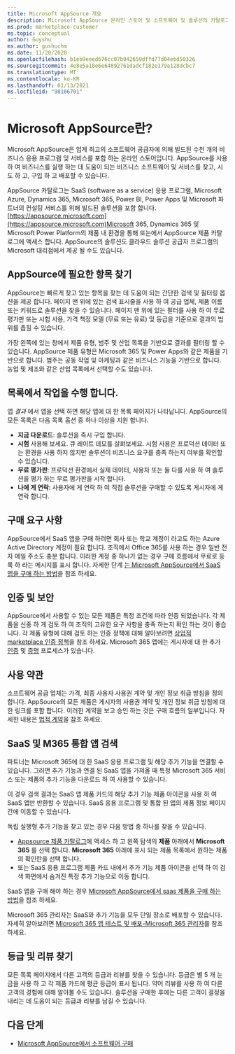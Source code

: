 ```yaml
---
title: Microsoft AppSource 개요
description: Microsoft AppSource 온라인 스토어 및 소프트웨어 및 솔루션의 카탈로그를 찾고 확장 하는 방법에 대해 알아봅니다.
ms.prod: marketplace-customer
ms.topic: conceptual
author: Guyshu
ms.author: gushuchm
ms.date: 11/20/2020
ms.openlocfilehash: b1eb9eeed676cc07b042659dffd77d04ebd50326
ms.sourcegitcommit: 4e8e5a18e6e64892761dadcf182e179a128dcbc7
ms.translationtype: MT
ms.contentlocale: ko-KR
ms.lasthandoff: 01/13/2021
ms.locfileid: "98166701"
---
```

# <a name="what-is-microsoft-appsource"></a>Microsoft AppSource란?

Microsoft AppSource은 업계 최고의 소프트웨어 공급자에 의해 빌드된 수천 개의 비즈니스 응용 프로그램 및 서비스를 포함 하는 온라인 스토어입니다. AppSource를 사용 하 여 비즈니스를 실행 하는 데 도움이 되는 비즈니스 소프트웨어 및 서비스를 찾고, 시도 하 고, 구입 하 고 배포할 수 있습니다.

AppSource 카탈로그는 SaaS (software as a service) 응용 프로그램, Microsoft Azure, Dynamics 365, Microsoft 365, Power BI, Power Apps 및 Microsoft 파트너의 컨설팅 서비스를 위해 빌드된 솔루션을 포함 합니다. [https://appsource.microsoft.com](https://appsource.microsoft.com)Microsoft 365, Dynamics 365 및 Microsoft Power Platform의 제품 내 환경을 통해 또는에서 AppSource 제품 카탈로그에 액세스 합니다. AppSource의 솔루션도 클라우드 솔루션 공급자 프로그램의 Microsoft 대리점에서 제공 될 수도 있습니다.

## <a name="find-what-you-need-on-appsource"></a>AppSource에 필요한 항목 찾기

AppSource는 빠르게 찾고 있는 항목을 찾는 데 도움이 되는 간단한 검색 및 필터링 옵션을 제공 합니다. 페이지 맨 위에 있는 검색 표시줄을 사용 하 여 공급 업체, 제품 이름 또는 키워드로 솔루션을 찾을 수 있습니다. 페이지 맨 위에 있는 필터를 사용 하 여 무료 평가판 또는 시험 사용, 가격 책정 모델 (무료 또는 유료) 및 등급을 기준으로 결과의 범위를 좁힐 수 있습니다.

가장 왼쪽에 있는 창에서 제품 유형, 범주 및 산업 목록을 기반으로 결과를 필터링 할 수 있습니다. AppSource 제품 유형은 Microsoft 365 및 Power Apps와 같은 제품을 기반으로 합니다. 범주는 공동 작업 및 마케팅과 같은 비즈니스 기능을 기반으로 합니다. 농업 및 제조와 같은 산업 목록에서 선택할 수도 있습니다.

## <a name="take-action-on-a-listing"></a>목록에서 작업을 수행 합니다.

앱 _결과_ 에서 앱을 선택 하면 해당 앱에 대 한 목록 페이지가 나타납니다. AppSource의 모든 목록은 다음 목록 옵션 중 하나 이상을 지원 합니다.

- **지금 다운로드**: 솔루션을 즉시 구입 합니다.
- **시험** 사용해 보세요. 큐 레이트 데모를 살펴보세요. 시험 사용은 프로덕션 데이터 또는 환경을 사용 하지 않지만 솔루션이 비즈니스 요구를 충족 하는지 여부를 확인할 수 있습니다.
- **무료 평가판**: 프로덕션 환경에서 실제 데이터, 사용자 또는 둘 다를 사용 하 여 솔루션을 평가 하는 무료 평가판을 시작 합니다.
- **나에 게 연락**: 사용자에 게 연락 하 여 직접 솔루션을 구매할 수 있도록 게시자에 게 연락 합니다.

## <a name="purchasing-requirements"></a>구매 요구 사항

AppSource에서 SaaS 앱을 구매 하려면 회사 또는 학교 계정이 라고도 하는 Azure Active Directory 계정이 필요 합니다. 조직에서 Office 365를 사용 하는 경우 일반 전자 메일 주소도 충분 합니다. 이러한 계정 중 하나가 없는 경우 구매 흐름에서 무료로 등록 하 라는 메시지를 표시 합니다. 자세한 단계 [는 Microsoft AppSource에서 SaaS 앱을 구매 하는 방법](purchase-software-appsource.md)을 참조 하세요.

## <a name="certification-and-security"></a>인증 및 보안

AppSource에서 사용할 수 있는 모든 제품은 특정 조건에 따라 인증 되었습니다. 각 제품을 신중 하 게 검토 하 여 조직의 고유한 요구 사항을 충족 하는지 확인 하는 것이 좋습니다. 각 제품 유형에 대해 검토 하는 인증 정책에 대해 알아보려면 [상업적 marketplace 인증 정책](/legal/marketplace/certification-policies)을 참조 하세요. Microsoft 365 앱에는 게시자에 대 한 추가 [인증](/microsoft-365-app-certification/docs/enterprise-app-certification-guide) 및 [증명](/microsoft-365-app-certification/docs/enterprise-app-attestation-guide) 프로세스가 있습니다.

## <a name="terms-and-conditions"></a>사용 약관

소프트웨어 공급 업체는 가격, 최종 사용자 사용권 계약 및 개인 정보 취급 방침을 정의 합니다. AppSource의 모든 제품은 게시자의 사용권 계약 및 개인 정보 취급 방침에 대 한 링크를 포함 합니다. 이러한 계약을 보고 승인 하는 것은 구매 흐름의 일부입니다. 자세한 내용은 [법적 계약](legal-contracts.md)을 참조 하세요.

## <a name="discover-saas-and-m365-integrated-apps"></a>SaaS 및 M365 통합 앱 검색

파트너는 Microsoft 365에 대 한 SaaS 응용 프로그램 및 해당 추가 기능을 연결할 수 있습니다. 그러면 추가 기능과 연결 된 SaaS 앱을 가져올 때 특정 Microsoft 365 서비스 또는 제품의 추가 기능을 다운로드 하 여 사용할 수 있습니다.

이 경우 검색 결과는 SaaS 앱 제품 카드의 해당 추가 기능 제품 아이콘을 사용 하 여 SaaS 앱만 반환할 수 있습니다. SaaS 응용 프로그램 및 통합 된 앱의 제품 정보 페이지 간에 이동할 수 있습니다.

독립 실행형 추가 기능을 찾고 있는 경우 다음 방법 중 하나를 찾을 수 있습니다.

- [Appsource 제품 카탈로그](https://appsource.microsoft.com/marketplace/apps/)에 액세스 하 고 왼쪽 탐색의 **제품** 아래에서 **Microsoft 365** 를 선택 합니다. **Microsoft 365** 아래에 표시 되는 제품 목록에서 원하는 제품의 확인란을 선택 합니다.
- 또는 SaaS 응용 프로그램 제품 카드 내에서 추가 기능 제품 아이콘을 선택 하 여 검색 화면에서 숨겨진 특정 추가 기능으로 이동 합니다.

SaaS 앱을 구매 해야 하는 경우 [Microsoft AppSource에서 saas 제품을 구매 하는 방법](purchase-software-appsource.md)을 참조 하세요.

Microsoft 365 관리자는 SaaS와 추가 기능을 모두 단일 장소로 배포할 수 있습니다. 자세히 알아보려면 [Microsoft 365 앱 테스트 및 배포-Microsoft 365 관리자](/microsoft-365/admin/manage/test-and-deploy-microsoft-365-apps)를 참조 하세요.

## <a name="find-ratings-and-reviews"></a>등급 및 리뷰 찾기

모든 목록 페이지에서 다른 고객의 등급과 리뷰를 찾을 수 있습니다. 등급은 별 5 개 눈금을 사용 하 고 각 제품 카드에 평균 등급이 표시 됩니다. 약어 리뷰를 사용 하 여 다른 고객의 경험에 대해 알아볼 수도 있습니다. 솔루션을 구매한 후에는 다른 고객이 결정을 내리는 데 도움이 되는 등급과 리뷰를 남길 수 있습니다.

## <a name="next-steps"></a>다음 단계

- [Microsoft AppSource에서 소프트웨어 구매](purchase-software-appsource.md)
